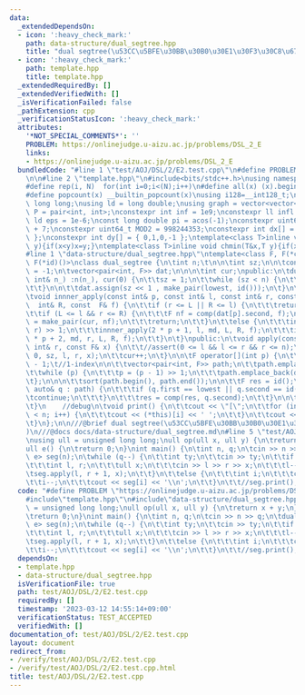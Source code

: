 ```yaml
---
data:
  _extendedDependsOn:
  - icon: ':heavy_check_mark:'
    path: data-structure/dual_segtree.hpp
    title: "dual segtree(\u53CC\u5BFE\u30BB\u30B0\u30E1\u30F3\u30C8\u6728)"
  - icon: ':heavy_check_mark:'
    path: template.hpp
    title: template.hpp
  _extendedRequiredBy: []
  _extendedVerifiedWith: []
  _isVerificationFailed: false
  _pathExtension: cpp
  _verificationStatusIcon: ':heavy_check_mark:'
  attributes:
    '*NOT_SPECIAL_COMMENTS*': ''
    PROBLEM: https://onlinejudge.u-aizu.ac.jp/problems/DSL_2_E
    links:
    - https://onlinejudge.u-aizu.ac.jp/problems/DSL_2_E
  bundledCode: "#line 1 \"test/AOJ/DSL/2/E2.test.cpp\"\n#define PROBLEM \"https://onlinejudge.u-aizu.ac.jp/problems/DSL_2_E\"\
    \n\n#line 2 \"template.hpp\"\n#include<bits/stdc++.h>\nusing namespace std;\n\
    #define rep(i, N)  for(int i=0;i<(N);i++)\n#define all(x) (x).begin(),(x).end()\n\
    #define popcount(x) __builtin_popcount(x)\nusing i128=__int128_t;\nusing ll =\
    \ long long;\nusing ld = long double;\nusing graph = vector<vector<int>>;\nusing\
    \ P = pair<int, int>;\nconstexpr int inf = 1e9;\nconstexpr ll infl = 1e18;\nconstexpr\
    \ ld eps = 1e-6;\nconst long double pi = acos(-1);\nconstexpr uint64_t MOD = 1e9\
    \ + 7;\nconstexpr uint64_t MOD2 = 998244353;\nconstexpr int dx[] = { 1,0,-1,0\
    \ };\nconstexpr int dy[] = { 0,1,0,-1 };\ntemplate<class T>inline void chmax(T&x,T\
    \ y){if(x<y)x=y;}\ntemplate<class T>inline void chmin(T&x,T y){if(x>y)x=y;}\n\
    #line 1 \"data-structure/dual_segtree.hpp\"\ntemplate<class F, F(*comp)(F, F),\
    \ F(*id)()>\nclass dual_segtree {\n\tint n;\t\n\n\tint sz;\n\n\tconst int lowest\
    \ = -1;\n\tvector<pair<int, F>> dat;\n\n\n\tint cur;\npublic:\n\tdual_segtree(const\
    \ int& n_) :n(n_), cur(0) {\n\t\tsz = 1;\n\t\twhile (sz < n) {\n\t\t\tsz <<= 1;\n\
    \t\t}\n\n\t\tdat.assign(sz << 1 , make_pair(lowest, id()));\n\t}\n\nprivate:\n\
    \tvoid innner_apply(const int& p, const int& l, const int& r, const int& L, const\
    \  int& R, const  F& f) {\n\t\tif (r <= L || R <= l) {\n\t\t\treturn;\n\t\t}\n\
    \t\tif (L <= l && r <= R) {\n\t\t\tF nf = comp(dat[p].second, f);\n\t\t\tdat[p]\
    \ = make_pair(cur, nf);\n\t\t\treturn;\n\t\t}\n\t\telse {\n\t\t\tint md = (l +\
    \ r) >> 1;\n\t\t\tinnner_apply(2 * p + 1, l, md, L, R, f);\n\t\t\tinnner_apply(2\
    \ * p + 2, md, r, L, R, f);\n\t\t}\n\t}\npublic:\n\tvoid apply(const int& l, const\
    \ int& r, const F& x) {\n\t\t//assert(0 <= l && l <= r && r <= n);\n\t\tinnner_apply(0,\
    \ 0, sz, l, r, x);\n\t\tcur++;\n\t}\n\n\tF operator[](int p) {\n\t\tp = p + sz\
    \ - 1;\t//1-index\n\n\t\tvector<pair<int, F>> path;\n\t\tpath.emplace_back(dat[p]);\n\
    \t\twhile (p) {\n\t\t\tp = (p - 1) >> 1;\n\t\t\tpath.emplace_back(dat[p]);\n\t\
    \t};\n\n\n\t\tsort(path.begin(), path.end());\n\n\t\tF res = id();\n\t\tfor (const\
    \ auto& q : path) {\n\t\t\tif (q.first == lowest || q.second == id()) {\n\t\t\t\
    \tcontinue;\n\t\t\t}\n\t\t\tres = comp(res, q.second);\n\t\t}\n\n\t\treturn res;\n\
    \t}\n    //debug\n\tvoid print() {\n\t\tcout << \"[\";\n\t\tfor (int i = 0; i\
    \ < n; i++) {\n\t\t\tcout << (*this)[i] << ' ';\n\t\t}\n\t\tcout << \"]\\n\";\n\
    \t}\n};\n\n///@brief dual segtree(\u53CC\u5BFE\u30BB\u30B0\u30E1\u30F3\u30C8\u6728\
    )\n///@docs docs/data-structure/dual_segtree.md\n#line 5 \"test/AOJ/DSL/2/E2.test.cpp\"\
    \nusing ull = unsigned long long;\null op(ull x, ull y) {\n\treturn x + y;\n}\n\
    ull e() {\n\treturn 0;\n}\nint main() {\n\tint n, q;\n\tcin >> n >> q;\n\tdual_segtree<ull,op,\
    \ e> seg(n);\n\twhile (q--) {\n\t\tint ty;\n\t\tcin >> ty;\n\t\tif (ty == 0) {\n\
    \t\t\tint l, r;\n\t\t\tull x;\n\t\t\tcin >> l >> r >> x;\n\t\t\tl--, r--;\n\t\t\
    \tseg.apply(l, r + 1, x);\n\t\t}\n\t\telse {\n\t\t\tint i;\n\t\t\tcin >> i;\n\t\
    \t\ti--;\n\t\t\tcout << seg[i] << '\\n';\n\t\t}\n\t\t//seg.print();\n\t}\n}\n"
  code: "#define PROBLEM \"https://onlinejudge.u-aizu.ac.jp/problems/DSL_2_E\"\n\n\
    #include\"template.hpp\"\n#include\"data-structure/dual_segtree.hpp\"\nusing ull\
    \ = unsigned long long;\null op(ull x, ull y) {\n\treturn x + y;\n}\null e() {\n\
    \treturn 0;\n}\nint main() {\n\tint n, q;\n\tcin >> n >> q;\n\tdual_segtree<ull,op,\
    \ e> seg(n);\n\twhile (q--) {\n\t\tint ty;\n\t\tcin >> ty;\n\t\tif (ty == 0) {\n\
    \t\t\tint l, r;\n\t\t\tull x;\n\t\t\tcin >> l >> r >> x;\n\t\t\tl--, r--;\n\t\t\
    \tseg.apply(l, r + 1, x);\n\t\t}\n\t\telse {\n\t\t\tint i;\n\t\t\tcin >> i;\n\t\
    \t\ti--;\n\t\t\tcout << seg[i] << '\\n';\n\t\t}\n\t\t//seg.print();\n\t}\n}\n"
  dependsOn:
  - template.hpp
  - data-structure/dual_segtree.hpp
  isVerificationFile: true
  path: test/AOJ/DSL/2/E2.test.cpp
  requiredBy: []
  timestamp: '2023-03-12 14:55:14+09:00'
  verificationStatus: TEST_ACCEPTED
  verifiedWith: []
documentation_of: test/AOJ/DSL/2/E2.test.cpp
layout: document
redirect_from:
- /verify/test/AOJ/DSL/2/E2.test.cpp
- /verify/test/AOJ/DSL/2/E2.test.cpp.html
title: test/AOJ/DSL/2/E2.test.cpp
---
```

